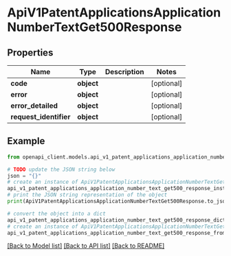 # ApiV1PatentApplicationsApplicationNumberTextGet500Response


## Properties

Name | Type | Description | Notes
------------ | ------------- | ------------- | -------------
**code** | **object** |  | [optional] 
**error** | **object** |  | [optional] 
**error_detailed** | **object** |  | [optional] 
**request_identifier** | **object** |  | [optional] 

## Example

```python
from openapi_client.models.api_v1_patent_applications_application_number_text_get500_response import ApiV1PatentApplicationsApplicationNumberTextGet500Response

# TODO update the JSON string below
json = "{}"
# create an instance of ApiV1PatentApplicationsApplicationNumberTextGet500Response from a JSON string
api_v1_patent_applications_application_number_text_get500_response_instance = ApiV1PatentApplicationsApplicationNumberTextGet500Response.from_json(json)
# print the JSON string representation of the object
print(ApiV1PatentApplicationsApplicationNumberTextGet500Response.to_json())

# convert the object into a dict
api_v1_patent_applications_application_number_text_get500_response_dict = api_v1_patent_applications_application_number_text_get500_response_instance.to_dict()
# create an instance of ApiV1PatentApplicationsApplicationNumberTextGet500Response from a dict
api_v1_patent_applications_application_number_text_get500_response_from_dict = ApiV1PatentApplicationsApplicationNumberTextGet500Response.from_dict(api_v1_patent_applications_application_number_text_get500_response_dict)
```
[[Back to Model list]](../README.md#documentation-for-models) [[Back to API list]](../README.md#documentation-for-api-endpoints) [[Back to README]](../README.md)


